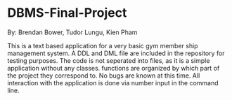 # DBMS-Final-Project
By: 
Brendan Bower,
Tudor Lungu,
Kien Pham

This is a text based application for a very basic gym member ship management system. A DDL and DML file are included in the repository for testing purposes. The code is not seperated into files, as it is a simple application without any classes. functions are organized by which part of the project they correspond to. No bugs are known at this time. All interaction with the application is done via number input in the command line.
